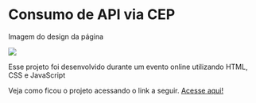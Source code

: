 <h1> Consumo de API via CEP </h1>

<div class="container">
    <p> Imagem do design da página </p>
    <img src="https://media.discordapp.net/attachments/841727270234488882/1040772566740123668/image.png?width=772&height=468">
</div>

<p>Esse projeto foi desenvolvido durante um evento online utilizando HTML, CSS e JavaScript</p>

<p> Veja como ficou o projeto acessando o link a seguir. <a href="https://kaue-dev.github.io/consumindo-api-cep/">Acesse aqui!</a></p>

